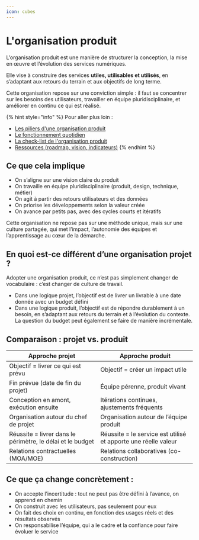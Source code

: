 ```yaml
---
icon: cubes
---
```


# L'organisation produit

L’organisation produit est une manière de structurer la conception, la mise en œuvre et l’évolution des services numériques.

Elle vise à construire des services **utiles, utilisables et utilisés**, en s’adaptant aux retours du terrain et aux objectifs de long terme.

Cette organisation repose sur une conviction simple : il faut se concentrer sur les besoins des utilisateurs, travailler en équipe pluridisciplinaire, et améliorer en continu ce qui est réalisé.

{% hint style="info" %}
Pour aller plus loin :

* [Les piliers d'une organisation produit](../preparer-et-lancer/les-piliers-dune-organisation-produit.md)
* [Le fonctionnement quotidien](le-fonctionnement-quotidien.md)
* [La check-list de l'organisation produit](la-check-list-de-lorganisation-produit.md)
* [Ressources (roadmap, vision, indicateurs)](broken-reference)
{% endhint %}

## Ce que cela implique

* On s’aligne sur une vision claire du produit
* On travaille en équipe pluridisciplinaire (produit, design, technique, métier)
* On agit à partir des retours utilisateurs et des données
* On priorise les développements selon la valeur créée
* On avance par petits pas, avec des cycles courts et itératifs

Cette organisation ne repose pas sur une méthode unique, mais sur une culture partagée, qui met l’impact, l’autonomie des équipes et l’apprentissage au cœur de la démarche.

## En quoi est-ce différent d’une organisation projet ?

Adopter une organisation produit, ce n’est pas simplement changer de vocabulaire : c’est changer de culture de travail.

* Dans une logique projet, l’objectif est de livrer un livrable à une date donnée avec un budget défini
* Dans une logique produit, l’objectif est de répondre durablement à un besoin, en s’adaptant aux retours du terrain et à l’évolution du contexte. La question du budget peut également se faire de manière incrémentale.

## **Comparaison : projet vs. produit**

| Approche projet                                            | Approche produit                                               |
| ---------------------------------------------------------- | -------------------------------------------------------------- |
| Objectif = livrer ce qui est prévu                         | Objectif = créer un impact utile                               |
| Fin prévue (date de fin du projet)                         | Équipe pérenne, produit vivant                                 |
| Conception en amont, exécution ensuite                     | Itérations continues, ajustements fréquents                    |
| Organisation autour du chef de projet                      | Organisation autour de l’équipe produit                        |
| Réussite = livrer dans le périmètre, le délai et le budget | Réussite = le service est utilisé et apporte une réelle valeur |
| Relations contractuelles (MOA/MOE)                         | Relations collaboratives (co-construction)                     |

## Ce que ça change concrètement :

* On accepte l’incertitude : tout ne peut pas être défini à l’avance, on apprend en chemin
* On construit avec les utilisateurs, pas seulement pour eux
* On fait des choix en continu, en fonction des usages réels et des résultats observés
* On responsabilise l’équipe, qui a le cadre et la confiance pour faire évoluer le service
